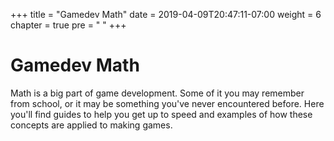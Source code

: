 +++
title = "Gamedev Math"
date = 2019-04-09T20:47:11-07:00
weight = 6
chapter = true
pre = "<i class='fas fa-rocket'></i> "
+++

# <i class='fas fa-rocket'></i> Gamedev Math

Math is a big part of game development. Some of it you may remember from school,
or it may be something you've never encountered before. Here you'll find guides
to help you get up to speed and examples of how these concepts are applied to
making games.